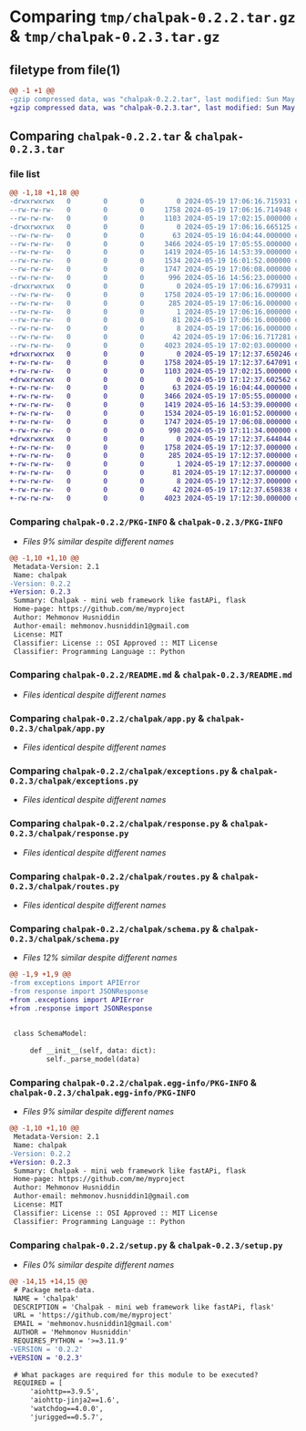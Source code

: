 # Comparing `tmp/chalpak-0.2.2.tar.gz` & `tmp/chalpak-0.2.3.tar.gz`

## filetype from file(1)

```diff
@@ -1 +1 @@
-gzip compressed data, was "chalpak-0.2.2.tar", last modified: Sun May 19 17:06:16 2024, max compression
+gzip compressed data, was "chalpak-0.2.3.tar", last modified: Sun May 19 17:12:37 2024, max compression
```

## Comparing `chalpak-0.2.2.tar` & `chalpak-0.2.3.tar`

### file list

```diff
@@ -1,18 +1,18 @@
-drwxrwxrwx   0        0        0        0 2024-05-19 17:06:16.715931 chalpak-0.2.2/
--rw-rw-rw-   0        0        0     1758 2024-05-19 17:06:16.714948 chalpak-0.2.2/PKG-INFO
--rw-rw-rw-   0        0        0     1103 2024-05-19 17:02:15.000000 chalpak-0.2.2/README.md
-drwxrwxrwx   0        0        0        0 2024-05-19 17:06:16.665125 chalpak-0.2.2/chalpak/
--rw-rw-rw-   0        0        0       63 2024-05-19 16:04:44.000000 chalpak-0.2.2/chalpak/__init__.py
--rw-rw-rw-   0        0        0     3466 2024-05-19 17:05:55.000000 chalpak-0.2.2/chalpak/app.py
--rw-rw-rw-   0        0        0     1419 2024-05-16 14:53:39.000000 chalpak-0.2.2/chalpak/exceptions.py
--rw-rw-rw-   0        0        0     1534 2024-05-19 16:01:52.000000 chalpak-0.2.2/chalpak/response.py
--rw-rw-rw-   0        0        0     1747 2024-05-19 17:06:08.000000 chalpak-0.2.2/chalpak/routes.py
--rw-rw-rw-   0        0        0      996 2024-05-16 14:56:23.000000 chalpak-0.2.2/chalpak/schema.py
-drwxrwxrwx   0        0        0        0 2024-05-19 17:06:16.679931 chalpak-0.2.2/chalpak.egg-info/
--rw-rw-rw-   0        0        0     1758 2024-05-19 17:06:16.000000 chalpak-0.2.2/chalpak.egg-info/PKG-INFO
--rw-rw-rw-   0        0        0      285 2024-05-19 17:06:16.000000 chalpak-0.2.2/chalpak.egg-info/SOURCES.txt
--rw-rw-rw-   0        0        0        1 2024-05-19 17:06:16.000000 chalpak-0.2.2/chalpak.egg-info/dependency_links.txt
--rw-rw-rw-   0        0        0       81 2024-05-19 17:06:16.000000 chalpak-0.2.2/chalpak.egg-info/requires.txt
--rw-rw-rw-   0        0        0        8 2024-05-19 17:06:16.000000 chalpak-0.2.2/chalpak.egg-info/top_level.txt
--rw-rw-rw-   0        0        0       42 2024-05-19 17:06:16.717281 chalpak-0.2.2/setup.cfg
--rw-rw-rw-   0        0        0     4023 2024-05-19 17:02:03.000000 chalpak-0.2.2/setup.py
+drwxrwxrwx   0        0        0        0 2024-05-19 17:12:37.650246 chalpak-0.2.3/
+-rw-rw-rw-   0        0        0     1758 2024-05-19 17:12:37.647091 chalpak-0.2.3/PKG-INFO
+-rw-rw-rw-   0        0        0     1103 2024-05-19 17:02:15.000000 chalpak-0.2.3/README.md
+drwxrwxrwx   0        0        0        0 2024-05-19 17:12:37.602562 chalpak-0.2.3/chalpak/
+-rw-rw-rw-   0        0        0       63 2024-05-19 16:04:44.000000 chalpak-0.2.3/chalpak/__init__.py
+-rw-rw-rw-   0        0        0     3466 2024-05-19 17:05:55.000000 chalpak-0.2.3/chalpak/app.py
+-rw-rw-rw-   0        0        0     1419 2024-05-16 14:53:39.000000 chalpak-0.2.3/chalpak/exceptions.py
+-rw-rw-rw-   0        0        0     1534 2024-05-19 16:01:52.000000 chalpak-0.2.3/chalpak/response.py
+-rw-rw-rw-   0        0        0     1747 2024-05-19 17:06:08.000000 chalpak-0.2.3/chalpak/routes.py
+-rw-rw-rw-   0        0        0      998 2024-05-19 17:11:34.000000 chalpak-0.2.3/chalpak/schema.py
+drwxrwxrwx   0        0        0        0 2024-05-19 17:12:37.644044 chalpak-0.2.3/chalpak.egg-info/
+-rw-rw-rw-   0        0        0     1758 2024-05-19 17:12:37.000000 chalpak-0.2.3/chalpak.egg-info/PKG-INFO
+-rw-rw-rw-   0        0        0      285 2024-05-19 17:12:37.000000 chalpak-0.2.3/chalpak.egg-info/SOURCES.txt
+-rw-rw-rw-   0        0        0        1 2024-05-19 17:12:37.000000 chalpak-0.2.3/chalpak.egg-info/dependency_links.txt
+-rw-rw-rw-   0        0        0       81 2024-05-19 17:12:37.000000 chalpak-0.2.3/chalpak.egg-info/requires.txt
+-rw-rw-rw-   0        0        0        8 2024-05-19 17:12:37.000000 chalpak-0.2.3/chalpak.egg-info/top_level.txt
+-rw-rw-rw-   0        0        0       42 2024-05-19 17:12:37.650838 chalpak-0.2.3/setup.cfg
+-rw-rw-rw-   0        0        0     4023 2024-05-19 17:12:30.000000 chalpak-0.2.3/setup.py
```

### Comparing `chalpak-0.2.2/PKG-INFO` & `chalpak-0.2.3/PKG-INFO`

 * *Files 9% similar despite different names*

```diff
@@ -1,10 +1,10 @@
 Metadata-Version: 2.1
 Name: chalpak
-Version: 0.2.2
+Version: 0.2.3
 Summary: Chalpak - mini web framework like fastAPi, flask
 Home-page: https://github.com/me/myproject
 Author: Mehmonov Husniddin
 Author-email: mehmonov.husniddin1@gmail.com
 License: MIT
 Classifier: License :: OSI Approved :: MIT License
 Classifier: Programming Language :: Python
```

### Comparing `chalpak-0.2.2/README.md` & `chalpak-0.2.3/README.md`

 * *Files identical despite different names*

### Comparing `chalpak-0.2.2/chalpak/app.py` & `chalpak-0.2.3/chalpak/app.py`

 * *Files identical despite different names*

### Comparing `chalpak-0.2.2/chalpak/exceptions.py` & `chalpak-0.2.3/chalpak/exceptions.py`

 * *Files identical despite different names*

### Comparing `chalpak-0.2.2/chalpak/response.py` & `chalpak-0.2.3/chalpak/response.py`

 * *Files identical despite different names*

### Comparing `chalpak-0.2.2/chalpak/routes.py` & `chalpak-0.2.3/chalpak/routes.py`

 * *Files identical despite different names*

### Comparing `chalpak-0.2.2/chalpak/schema.py` & `chalpak-0.2.3/chalpak/schema.py`

 * *Files 12% similar despite different names*

```diff
@@ -1,9 +1,9 @@
-from exceptions import APIError
-from response import JSONResponse
+from .exceptions import APIError
+from .response import JSONResponse
 
 
 class SchemaModel:
 
     def __init__(self, data: dict):
         self._parse_model(data)
```

### Comparing `chalpak-0.2.2/chalpak.egg-info/PKG-INFO` & `chalpak-0.2.3/chalpak.egg-info/PKG-INFO`

 * *Files 9% similar despite different names*

```diff
@@ -1,10 +1,10 @@
 Metadata-Version: 2.1
 Name: chalpak
-Version: 0.2.2
+Version: 0.2.3
 Summary: Chalpak - mini web framework like fastAPi, flask
 Home-page: https://github.com/me/myproject
 Author: Mehmonov Husniddin
 Author-email: mehmonov.husniddin1@gmail.com
 License: MIT
 Classifier: License :: OSI Approved :: MIT License
 Classifier: Programming Language :: Python
```

### Comparing `chalpak-0.2.2/setup.py` & `chalpak-0.2.3/setup.py`

 * *Files 0% similar despite different names*

```diff
@@ -14,15 +14,15 @@
 # Package meta-data.
 NAME = 'chalpak'
 DESCRIPTION = 'Chalpak - mini web framework like fastAPi, flask'
 URL = 'https://github.com/me/myproject'
 EMAIL = 'mehmonov.husniddin1@gmail.com'
 AUTHOR = 'Mehmonov Husniddin'
 REQUIRES_PYTHON = '>=3.11.9'
-VERSION = '0.2.2'
+VERSION = '0.2.3'
 
 # What packages are required for this module to be executed?
 REQUIRED = [
     'aiohttp==3.9.5',
     'aiohttp-jinja2==1.6',
     'watchdog==4.0.0',
     'jurigged==0.5.7',
```

